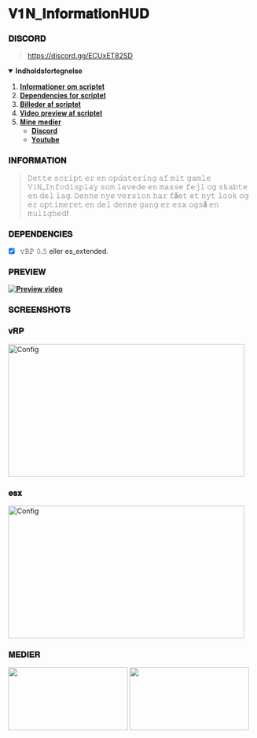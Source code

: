 # 𝐕𝟏𝐍_𝐈𝐧𝐟𝐨𝐫𝐦𝐚𝐭𝐢𝐨𝐧𝐇𝐔𝐃

### 𝐃𝐈𝐒𝐂𝐎𝐑𝐃
> https://discord.gg/ECUxET82SD

<details open="open">
  <summary>𝐈𝐧𝐝𝐡𝐨𝐥𝐝𝐬𝐟𝐨𝐫𝐭𝐞𝐠𝐧𝐞𝐥𝐬𝐞</summary>
  <ol>
    <li><a href="#𝐈𝐍𝐅𝐎𝐑𝐌𝐀𝐓𝐈𝐎𝐍">𝐈𝐧𝐟𝐨𝐫𝐦𝐚𝐭𝐢𝐨𝐧𝐞𝐫 𝐨𝐦 𝐬𝐜𝐫𝐢𝐩𝐭𝐞𝐭</a></li>
    <li><a href="#𝐃𝐄𝐏𝐄𝐍𝐃𝐄𝐍𝐂𝐈𝐄𝐒">𝐃𝐞𝐩𝐞𝐧𝐝𝐞𝐧𝐜𝐢𝐞𝐬 𝐟𝐨𝐫 𝐬𝐜𝐫𝐢𝐩𝐭𝐞𝐭</a></li>
    <li><a href="#𝐒𝐂𝐑𝐄𝐄𝐍𝐒𝐇𝐎𝐓𝐒">𝐁𝐢𝐥𝐥𝐞𝐝𝐞𝐫 𝐚𝐟 𝐬𝐜𝐫𝐢𝐩𝐭𝐞𝐭</a></li>
    <li><a href="#𝐏𝐑𝐄𝐕𝐈𝐄𝐖">𝐕𝐢𝐝𝐞𝐨 𝐩𝐫𝐞𝐯𝐢𝐞𝐰 𝐚𝐟 𝐬𝐜𝐫𝐢𝐩𝐭𝐞𝐭</a></li>
    <li>
      <a href="#𝐒𝐎𝐂𝐈𝐀𝐋𝐒">𝐌𝐢𝐧𝐞 𝐦𝐞𝐝𝐢𝐞𝐫</a>
      <ul>
        <li><a href="https://discord.gg/j6T9779uCd">𝐃𝐢𝐬𝐜𝐨𝐫𝐝</a></li>
        <li><a href="https://www.youtube.com/channel/UCxoJ3jF7onq1TRkOnAZAF8w">𝐘𝐨𝐮𝐭𝐮𝐛𝐞</a></li>
      </ul>
    </li>
  </ol>
</details>

### 𝐈𝐍𝐅𝐎𝐑𝐌𝐀𝐓𝐈𝐎𝐍
> 𝙳𝚎𝚝𝚝𝚎 𝚜𝚌𝚛𝚒𝚙𝚝 𝚎𝚛 𝚎𝚗 𝚘𝚙𝚍𝚊𝚝𝚎𝚛𝚒𝚗𝚐 𝚊𝚏 𝚖𝚒𝚝 𝚐𝚊𝚖𝚕𝚎 𝚅𝟷𝙽_𝙸𝚗𝚏𝚘𝚍𝚒𝚜𝚙𝚕𝚊𝚢 𝚜𝚘𝚖 𝚕𝚊𝚟𝚎𝚍𝚎 𝚎𝚗 𝚖𝚊𝚜𝚜𝚎 𝚏𝚎𝚓𝚕 𝚘𝚐 𝚜𝚔𝚊𝚋𝚝𝚎 𝚎𝚗 𝚍𝚎𝚕 𝚕𝚊𝚐. 𝙳𝚎𝚗𝚗𝚎 𝚗𝚢𝚎 𝚟𝚎𝚛𝚜𝚒𝚘𝚗 𝚑𝚊𝚛 𝚏å𝚎𝚝 𝚎𝚝 𝚗𝚢𝚝 𝚕𝚘𝚘𝚔 𝚘𝚐 𝚎𝚛 𝚘𝚙𝚝𝚒𝚖𝚎𝚛𝚎𝚝 𝚎𝚗 𝚍𝚎𝚕 𝚍𝚎𝚗𝚗𝚎 𝚐𝚊𝚗𝚐 𝚎𝚛 𝚎𝚜𝚡 𝚘𝚐𝚜å 𝚎𝚗 𝚖𝚞𝚕𝚒𝚐𝚑𝚎𝚍!

### 𝐃𝐄𝐏𝐄𝐍𝐃𝐄𝐍𝐂𝐈𝐄𝐒
- [x] 𝚟𝚁𝙿 𝟶.𝟻 eller es_extended.

### 𝐏𝐑𝐄𝐕𝐈𝐄𝐖
[![𝐏𝐫𝐞𝐯𝐢𝐞𝐰 𝐯𝐢𝐝𝐞𝐨](https://i.ytimg.com/vi/WzrgLtPPiNI/hqdefault.jpg?sqp=-oaymwEcCPYBEIoBSFXyq4qpAw4IARUAAIhCGAFwAcABBg==&amp;rs=AOn4CLCu_ByEm1yzCddojDRUUwIk__uEpA)](https://youtu.be/WzrgLtPPiNI)

### 𝐒𝐂𝐑𝐄𝐄𝐍𝐒𝐇𝐎𝐓𝐒
<h3>𝐯𝐑𝐏</h3>
<img src="https://imgur.com/4EnhI1X.png" alt="Config" width="480px" height="270px">
<h3>𝐞𝐬𝐱</h3>
<img src="https://imgur.com/sBKriA1.png" alt="Config" width="480px" height="270px">

### 𝐌𝐄𝐃𝐈𝐄𝐑
[<img src="https://cdn.vox-cdn.com/thumbor/VlgzMj5_REvgw7vItUeOy0KSYnY=/0x172:2400x1429/fit-in/1200x630/cdn.vox-cdn.com/uploads/chorus_asset/file/11946613/discord_logo_wordmark_2400.jpg" width="243px" height="127.575px">](https://discord.gg/ECUxET82SD) [<img src="https://1000logos.net/wp-content/uploads/2017/05/Old-YouTube-logo.jpg" width="243px" height="127.575px">](https://www.youtube.com/channel/UCxoJ3jF7onq1TRkOnAZAF8w)
